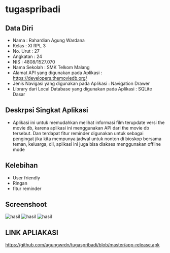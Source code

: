# tugaspribadi
## Data Diri
   - Nama          : Rahardian Agung Wardana
   - Kelas         : XI RPL 3
   - No. Urut      : 27
   - Angkatan      : 24
   - NIS           : 4808/1527.070
   - Nama Sekolah  : SMK Telkom Malang
   - Alamat API yang digunakan pada Aplikasi : https://developers.themoviedb.org/ 
   - Jenis Navigasi yang digunakan pada Aplikasi : Navigation Drawer 
   - Library dari Local Database yang digunakan pada Aplikasi : SQLite Dasar 
## Deskrpsi Singkat Aplikasi
  - Aplikasi ini untuk memudahkan melihat informasi film terupdate versi the movie db, karena aplikasi ini menggunakan API dari the movie db tersebut. Dan terdapat fitur reminder digunakan untuk sebagai pengingat jika kita mempunya jadwal untuk nonton di bioskop bersama teman, keluarga, dll, aplikasi ini juga bisa diakses menggunakan offline mode
## Kelebihan
  - User friendly
  - Ringan
  - fitur reminder
  
## Screenshoot  
  ![hasil](https://s18.postimg.org/ezcfh4w5h/image.png)
  ![hasil](https://s18.postimg.org/x0vkexq6d/image.png)
  ![hasil](https://s18.postimg.org/rbfbumk05/image.png)
  
## LINK APLIAKASI
  https://github.com/agungwrdn/tugaspribadi/blob/master/app-release.apk
